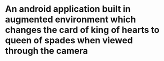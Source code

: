 # An android application built in augmented environment which changes the card of king of hearts to queen of spades when viewed through the camera
